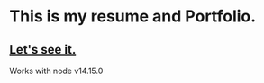 # This is my resume and Portfolio.

## [Let's see it.](https://www.developpeur-react-nord.com/)

Works with node v14.15.0